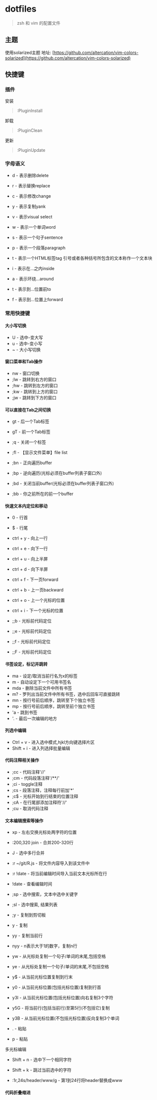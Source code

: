 # dotfiles

> zsh 和 vim 的配置文件

## 主题

使用solarized主题
地址: [https://github.com/altercation/vim-colors-solarized](https://github.com/altercation/vim-colors-solarized)

## 快捷键

### 插件

安装
> :PluginInstall

卸载
> :PluginClean

更新
> :PluginUpdate

### 字母语义

-   d - 表示删除delete
-   r - 表示替换replace
-   c - 表示修改change
-   y - 表示复制yank
-   v - 表示visual select

-   w - 表示一个单词word
-   s - 表示一个句子sentence
-   p - 表示一个段落paragraph
-   t - 表示一个HTML标签tag
    引号或者各种括号所包含的文本称作一个文本块

-   i - 表示在...之内inside
-   a - 表示环绕...around
-   t - 表示到...位置前to
-   f - 表示到...位置上forward

### 常用快捷键

#### 大小写切换
-   U - 选中-变大写
-   u - 选中-变小写
-   ~ - 大小写切换

#### 窗口菜单和Tab操作
-   nw - 窗口切换
-   ;lw - 跳转到右方的窗口
-   ;hw - 跳转到左方的窗口
-   ;kw - 跳转到上方的窗口
-   ;jw - 跳转到下方的窗口

#### 可以直接在Tab之间切换
-   gt - 后一个Tab标签
-   gT - 前一个Tab标签
-   ;q - 关闭一个标签

-   ;fl - 【显示文件菜单】file list
-   ;bn - 正向遍历buffer
-   ;bp - 逆向遍历(光标必须在buffer列表子窗口外)
-   ;bd - 关闭当前buffer(光标必须在buffer列表子窗口外)
-   ;bb - 你之前所在的前一个buffer

#### 快速文本内定位和移动
-   0 - 行首
-   $ - 行尾
-   ctrl + y - 向上一行
-   ctrl + e - 向下一行
-   ctrl + u - 向上半屏
-   ctrl + d - 向下半屏
-   ctrl + f - 下一页forward
-   ctrl + b - 上一页backward

-   ctrl + o - 上一个光标的位置
-   ctrl + i - 下一个光标的位置

-   ;;b - 光标前代码定位
-   ;;e - 光标前代码定位
-   ;;f - 光标前代码定位
-   ;;F - 光标前代码定位

#### 书签设定，标记并跳转
-   ma - 设定/取消当前行名为x的标签
-   m - 自动设定下一个可用书签名
-   mda - 删除当前文件中所有书签
-   m? - 罗列出当前文件中所有书签，选中后回车可直接跳转
-   mn - 按行号前后顺序，跳转至下个独立书签
-   mp - 按行号前后顺序，跳转至前个独立书签
-   'a - 跳到书签
-   '. - 最后一次编辑的地方

#### 列选中编辑
-   Ctrl + v - 进入选中模式,hjkl方向键选择片区
-   Shift + i - 进入列选择批量编辑

#### 代码注释相关操作
-   ;cc - 代码注释'//'
-   ;cm - 代码段落注释'/**/'
-   ;ci - toggle注释
-   ;cs - 段落注释，注释每行前加'*'
-   ;c$ - 光标开始到行结束的位置注释
-   ;cA - 在行尾部添加注释符'//'
-   ;cu - 取消代码注释

#### 文本编辑搜索等操作
-   xp - 左右交换光标处两字符的位置
-   :200,320 join - 合并200-320行
-   J - 选中多行合并

-   :r ~/git/R.js - 将文件内容导入到该文件中
-   :r !date - 将当前编辑时间导入当前文本光标所在行
-   !date - 查看编辑时间

-   ;sp - 选中搜索，文本中选中关键字
-   ;sl - 选中搜索, 结果列表

-   ;y - 复制到剪切板
-   y - 复制
-   yy - 复制当前行
-   nyy - n表示大于1的数字，复制n行
-   yw - 从光标处复制一个句子/单词的末尾,包括空格
-   ye - 从光标处复制一个句子/单词的末尾,不包括空格
-   y$ - 从当前光标位置复制到行末
-   y0 - 从当前光标位置(包括光标位置)复制到行首
-   y3l - 从当前光标位置(包括光标位置)向右复制3个字符
-   y5G - 将当前行(包括当前行)至第5行(不包括它)复制
-   y3B - 从当前光标位置(不包括光标位置)反向复制3个单词
-   . - 粘贴
-   p - 粘贴

多光标编辑
-   Shift + n - 选中下一个相同字符
-   Shift + k - 跳过当前选中的字符

-   :1r,24s/header/www/g - 第1到24行将header替换成www

#### 代码折叠缩进




